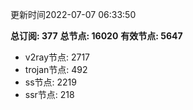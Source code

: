 更新时间2022-07-07 06:33:50

**总订阅: 377**
**总节点: 16020**
**有效节点: 5647**
- v2ray节点: 2717
- trojan节点: 492
- ss节点: 2219
- ssr节点: 218
